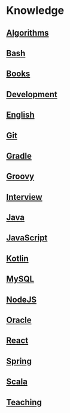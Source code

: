 # Knowledge
## [Algorithms](algorithms/README.md)
## [Bash](bash/README.md)
## [Books](books/README.md)
## [Development](development/README.md)
## [English](english/README.md)
## [Git](git/README.md)
## [Gradle](gradle/README.md)
## [Groovy](groovy/README.md)
## [Interview](interview/README.md)
## [Java](java/README.md)
## [JavaScript](js/README.md)
## [Kotlin](kotlin/README.md)
## [MySQL](mysql/README.md)
## [NodeJS](nodejs/README.md)
## [Oracle](oracle/README.md)
## [React](react/README.md)
## [Spring](spring/README.md)
## [Scala](scala/README.md)
## [Teaching](teaching/README.md)
